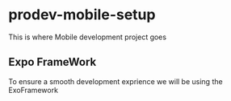# prodev-mobile-setup

This is where Mobile development project goes

## Expo FrameWork

To ensure a smooth development exprience we will be using the ExoFramework
